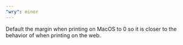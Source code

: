 ```yaml
---
"wry": minor
---
```


Default the margin when printing on MacOS to 0 so it is closer to the behavior
of when printing on the web.